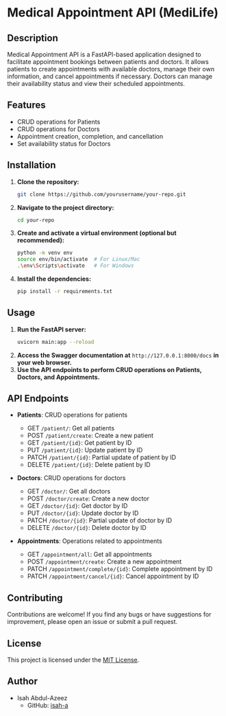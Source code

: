 # Medical Appointment API (MediLife)

## Description
Medical Appointment API is a FastAPI-based application designed to facilitate appointment bookings between patients and doctors. It allows patients to create appointments with available doctors, manage their own information, and cancel appointments if necessary. Doctors can manage their availability status and view their scheduled appointments.

## Features
- CRUD operations for Patients
- CRUD operations for Doctors
- Appointment creation, completion, and cancellation
- Set availability status for Doctors

## Installation
1. **Clone the repository:**
    ```bash
    git clone https://github.com/yourusername/your-repo.git
    ```
2. **Navigate to the project directory:**
    ```bash
    cd your-repo
    ```
3. **Create and activate a virtual environment (optional but recommended):**
    ```bash
    python -m venv env
    source env/bin/activate  # For Linux/Mac
    .\env\Scripts\activate   # For Windows
    ```
4. **Install the dependencies:**
    ```bash
    pip install -r requirements.txt
    ```

## Usage
1. **Run the FastAPI server:**
    ```bash
    uvicorn main:app --reload
    ```
2. **Access the Swagger documentation at** `http://127.0.0.1:8000/docs` **in your web browser.**
3. **Use the API endpoints to perform CRUD operations on Patients, Doctors, and Appointments.**

## API Endpoints
- **Patients**: CRUD operations for patients
  - GET `/patient/`: Get all patients
  - POST `/patient/create`: Create a new patient
  - GET `/patient/{id}`: Get patient by ID
  - PUT `/patient/{id}`: Update patient by ID
  - PATCH `/patient/{id}`: Partial update of patient by ID
  - DELETE `/patient/{id}`: Delete patient by ID

- **Doctors**: CRUD operations for doctors
  - GET `/doctor/`: Get all doctors
  - POST `/doctor/create`: Create a new doctor
  - GET `/doctor/{id}`: Get doctor by ID
  - PUT `/doctor/{id}`: Update doctor by ID
  - PATCH `/doctor/{id}`: Partial update of doctor by ID
  - DELETE `/doctor/{id}`: Delete doctor by ID

- **Appointments**: Operations related to appointments
  - GET `/appointment/all`: Get all appointments
  - POST `/appointment/create`: Create a new appointment
  - PATCH `/appointment/complete/{id}`: Complete appointment by ID
  - PATCH `/appointment/cancel/{id}`: Cancel appointment by ID

## Contributing
Contributions are welcome! If you find any bugs or have suggestions for improvement, please open an issue or submit a pull request.

## License
This project is licensed under the [MIT License](LICENSE).

## Author
- Isah Abdul-Azeez
  - GitHub: [isah-a](https://github.com/isah-a)
